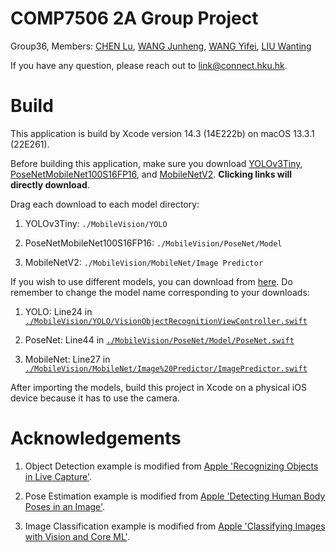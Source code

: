 #  COMP7506 2A Group Project

Group36, Members: [CHEN Lu](https://github.com/HeroLink), [WANG Junheng](https://github.com/Caffretro), [WANG Yifei](https://github.com/WaangYifei), [LIU Wanting](https://github.com/wantine)

If you have any question, please reach out to [link@connect.hku.hk](mailto:link@connect.hku.hk).

# Build

This application is build by Xcode version 14.3 (14E222b) on macOS 13.3.1 (22E261).

Before building this application, make sure you download [YOLOv3Tiny](https://ml-assets.apple.com/coreml/models/Image/ObjectDetection/YOLOv3Tiny/YOLOv3Tiny.mlmodel), [PoseNetMobileNet100S16FP16](https://ml-assets.apple.com/coreml/models/Image/PoseEstimation/PoseNet/PoseNetMobileNet100S8FP16.mlmodel), and [MobileNetV2](https://ml-assets.apple.com/coreml/models/Image/ImageClassification/MobileNetV2/MobileNetV2.mlmodel). **Clicking links will directly download**. 

Drag each download to each model directory:

1. YOLOv3Tiny: `./MobileVision/YOLO`

2. PoseNetMobileNet100S16FP16: `./MobileVision/PoseNet/Model`

3. MobileNetV2: `./MobileVision/MobileNet/Image Predictor`

If you wish to use different models, you can download from [here](https://developer.apple.com/machine-learning/models/). Do remember to change the model name corresponding to your downloads:

1. YOLO: Line24 in [`./MobileVision/YOLO/VisionObjectRecognitionViewController.swift`](./MobileVision/YOLO/VisionObjectRecognitionViewController.swift)

2. PoseNet: Line44 in [`./MobileVision/PoseNet/Model/PoseNet.swift`](./MobileVision/PoseNet/Model/PoseNet.swift)

3. MobileNet: Line27 in [`./MobileVision/MobileNet/Image%20Predictor/ImagePredictor.swift`](./MobileVision/MobileNet/Image%20Predictor/ImagePredictor.swift)

After importing the models, build this project in Xcode on a physical iOS device because it has to use the camera.

# Acknowledgements

1. Object Detection example is modified from [Apple 'Recognizing Objects in Live Capture'](https://developer.apple.com/documentation/vision/recognizing_objects_in_live_capture).

2. Pose Estimation example is modified from [Apple 'Detecting Human Body Poses in an Image'](https://developer.apple.com/documentation/coreml/detecting_human_body_poses_in_an_image).

3. Image Classification example is modified from [Apple 'Classifying Images with Vision and Core ML'](https://developer.apple.com/documentation/vision/classifying_images_with_vision_and_core_ml).

